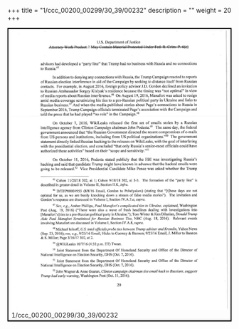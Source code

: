 +++
title = "1/ccc_00200_00299/30_39/00232"
description = ""
weight = 20
+++

<table style="border:2px solid black;max-width:800px;max-height:800px;" 
><tr><td>
<img class="center-fit-jpg"
src="/jpg_/jpg_mueller_report_searchable_232.jpg">
1/ccc_00200_00299/30_39/00232
</img></td></tr></table>
